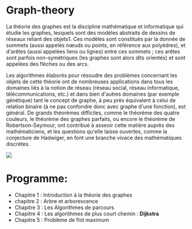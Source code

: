 # Graph-theory




La théorie des graphes est la discipline mathématique et informatique qui étudie les graphes, lesquels sont des modèles abstraits de dessins de réseaux reliant des objets1. Ces modèles sont constitués par la donnée de sommets (aussi appelés nœuds ou points, en référence aux polyèdres), et d'arêtes (aussi appelées liens ou lignes) entre ces sommets ; ces arêtes sont parfois non-symétriques (les graphes sont alors dits orientés) et sont appelées des flèches ou des arcs.

Les algorithmes élaborés pour résoudre des problèmes concernant les objets de cette théorie ont de nombreuses applications dans tous les domaines liés à la notion de réseau (réseau social, réseau informatique, télécommunications, etc.) et dans bien d'autres domaines (par exemple génétique) tant le concept de graphe, à peu près équivalent à celui de relation binaire (à ne pas confondre donc avec graphe d'une fonction), est général. De grands théorèmes difficiles, comme le théorème des quatre couleurs, le théorème des graphes parfaits, ou encore le théorème de Robertson-Seymour, ont contribué à asseoir cette matière auprès des mathématiciens, et les questions qu'elle laisse ouvertes, comme la conjecture de Hadwiger, en font une branche vivace des mathématiques discrètes.



![](https://www.peterfisk.com/wp-content/uploads/2020/03/Networks.jpg)


# Programme:

- Chapitre 1  : Introduction á la théorie des graphes 
- chapitre 2  : Arbre et arborescence
- Chapitre 3  : Les Algorithmes de parcours 
- Chapitre 4  : Les algorithmes de plus court chemin :  **Dijkstra**
- Chapitre 5  : Problème de flot maximum
